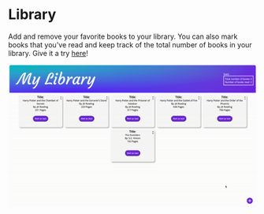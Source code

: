 # Library

Add and remove your favorite books to your library.
You can also mark books that you've read and keep track of the total number of books in your library.
Give it a try <a href="https://whiskey-hotel.github.io/library/">here</a>!

![Library Demo](./images/ezgif.com-gif-maker.gif)



